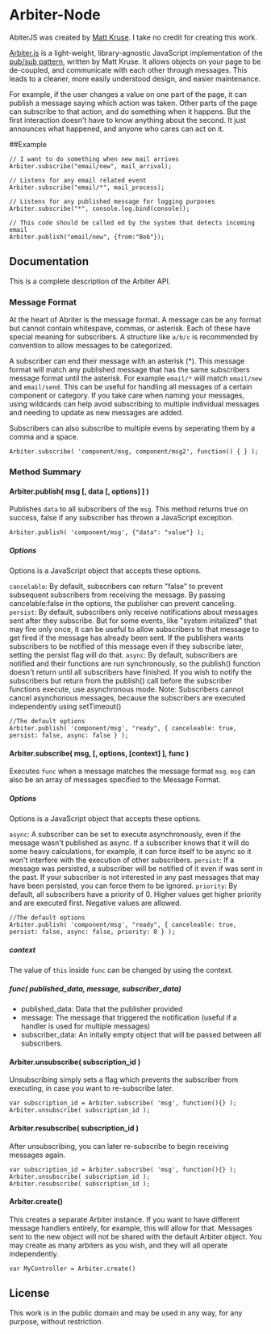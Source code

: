 Arbiter-Node
============

AbiterJS was created by [Matt Kruse](http://www.mattkruse.com). I take no
credit for creating this work.

[Arbiter.js](http://www.arbiterjs.com) is a light-weight, library-agnostic JavaScript implementation of the [pub/sub pattern](http://en.wikipedia.org/wiki/Publish%E2%80%93subscribe_pattern), written by Matt Kruse. It allows objects on your page to be de-coupled, and communicate with each other through messages. This leads to a cleaner, more easily understood design, and easier maintenance.

For example, if the user changes a value on one part of the page, it can publish a message saying which action was taken. Other parts of the page can subscribe to that action, and do something when it happens. But the first interaction doesn't have to know anything about the second. It just announces what happened, and anyone who cares can act on it.

##Example

    // I want to do something when new mail arrives
    Arbiter.subscribe("email/new", mail_arrival);

    // Listens for any email related event
    Arbiter.subscribe("email/*", mail_process);

    // Listens for any published message for logging purposes
    Arbiter.subscribe("*", console.log.bind(console));

    // This code should be called ed by the system that detects incoming email
    Arbiter.publish("email/new", {from:"Bob"});

## Documentation
This is a complete description of the Arbiter API.

### Message Format
At the heart of Abriter is the message format. A message can be any format but cannot contain whitespave, commas, or asterisk. Each of these have special meaning for subscribers. A structure like `a/b/c` is recommended by convention to allow messages to be categorized.

A subscriber can end their message with an asterisk (\*). This message format will match any published message that has the same subscribers message format until the asterisk. For example `email/*` will match `email/new` and `email/send`. This can be useful for handling all messages of a certain component or category. If you take care when naming your messages, using wildcards can help avoid subscribing to multiple individual messages and needing to update as new messages are added.

Subscribers can also subscribe to multiple evens by seperating them by a comma and a space.

    Arbiter.subscribe( 'component/msg, component/msg2', function() { } );

### Method Summary

#### Arbiter.publish( msg [, data [, options] ] )

Publishes `data` to all subscribers of the `msg`. This method returns true on success, false if any subscriber has thrown a JavaScript exception.

    Arbiter.publish( 'component/msg', {"data": "value"} );

##### Options
Options is a JavaScript object that accepts these options.

`cancelable`: By default, subscribers can return "false" to prevent subsequent subscribers from receiving the message. By passing cancelable:false in the options, the publisher can prevent canceling.
`persist`: By default, subscribers only receive notifications about messages sent after they subscribe. But for some events, like "system initalized" that may fire only once, it can be useful to allow subscribers to that message to get fired if the message has already been sent. If the publishers wants subscribers to be notified of this message even if they subscribe later, setting the persist flag will do that.
`async`: By default, subscribers are notified and their functions are run synchronously, so the publish() function doesn't return until all subscribers have finished. If you wish to notify the subscribers but return from the publish() call before the subscriber functions execute, use asynchronous mode. Note: Subscribers cannot cancel asynchonous messages, because the subscribers are executed independently using setTimeout()

    //The default options
    Arbiter.publish( 'component/msg', "ready", { canceleable: true, persist: false, async: false } );

#### Arbiter.subscribe( msg, [, options, [context] ], func )

Executes `func` when a message matches the message format `msg`. `msg` can also be an array of messages specified to the Message Format.

##### Options
Options is a JavaScript object that accepts these options.

`async`: A subscriber can be set to execute asynchronously, even if the message wasn't published as async. If a subscriber knows that it will do some heavy calculations, for example, it can force itself to be async so it won't interfere with the execution of other subscribers.
`persist`: If a message was persisted, a subscriber will be notified of it even if was sent in the past. If your subscriber is not interested in any past messages that may have been persisted, you can force them to be ignored.
`priority`: By default, all subscribers have a priority of 0. Higher values get higher priority and are executed first. Negative values are allowed.

    //The default options
    Arbiter.publish( 'component/msg', "ready", { canceleable: true, persist: false, async: false, priority: 0 } );

##### context
The value of `this` inside `func` can be changed by using the context.

##### func( published_data, message, subscriber_data)
 * published_data: Data that the publisher provided
 * message: The message that triggered the notification (useful if a handler is used for multiple messages)
 * subscriber_data: An initally empty object that will be passed between all subscribers.

#### Arbiter.unsubscribe( subscription_id )
Unsubscribing simply sets a flag which prevents the subscriber from executing, in case you want to re-subscribe later.

    var subscription_id = Arbiter.subscribe( 'msg', function(){} );
    Arbiter.unsubscribe( subscription_id );

#### Arbiter.resubscribe( subscription_id )
After unsubscribing, you can later re-subscribe to begin receiving messages again.

    var subscription_id = Arbiter.subscribe( 'msg', function(){} );
    Arbiter.unsubscribe( subscription_id );
    Arbiter.resubscribe( subscription_id );

#### Arbiter.create()
This creates a separate Arbiter instance. If you want to have different message handlers entirely, for example, this will allow for that. Messages sent to the new object will not be shared with the default Arbiter object. You may create as many arbiters as you wish, and they will all operate independently.

    var MyController = Arbiter.create()

## License
This work is in the public domain and may be used in any way, for any purpose, without restriction.

